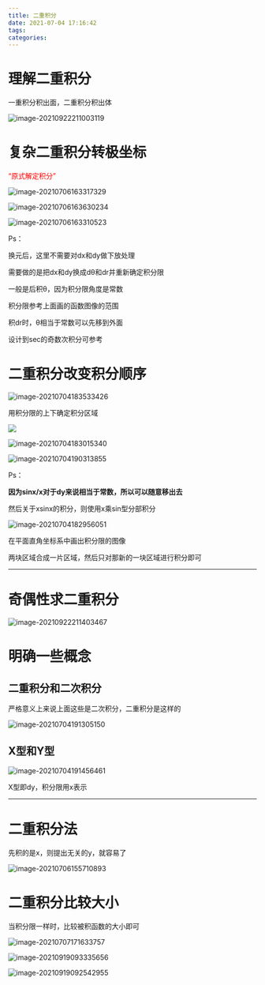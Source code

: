 ```yaml
---
title: 二重积分
date: 2021-07-04 17:16:42
tags:
categories:
---
```


# 理解二重积分

一重积分积出面，二重积分积出体

![image-20210922211003119](https://gitee.com/simple_one1/pic/raw/master/image-20210922211003119.png)

# 复杂二重积分转极坐标

<font color=red>“原式解定积分”</font>



![image-20210706163317329](https://gitee.com/simple_one1/pic/raw/master/image-20210706163317329.png)

![image-20210706163630234](https://gitee.com/simple_one1/pic/raw/master/image-20210706163630234.png)

![image-20210706163310523](https://gitee.com/simple_one1/pic/raw/master/image-20210706163310523.png)

Ps：

换元后，这里不需要对dx和dy做下放处理

需要做的是把dx和dy换成dθ和dr并重新确定积分限

一般是后积θ，因为积分限角度是常数

积分限参考上面画的函数图像的范围



积dr时，θ相当于常数可以先移到外面



设计到sec的奇数次积分可参考







# 二重积分改变积分顺序



![image-20210704183533426](https://gitee.com/simple_one1/pic/raw/master/image-20210704183533426.png)

用积分限的上下确定积分区域

![](https://gitee.com/simple_one1/pic/raw/master/image-20210704185959377.png)

![image-20210704183015340](https://gitee.com/simple_one1/pic/raw/master/image-20210704183015340.png)

![image-20210704190313855](https://gitee.com/simple_one1/pic/raw/master/image-20210704190313855.png)

Ps：

**因为sinx/x对于dy来说相当于常数，所以可以随意移出去**

然后关于xsinx的积分，则使用x乘sin型分部积分





![image-20210704182956051](https://gitee.com/simple_one1/pic/raw/master/image-20210704182956051.png)

在平面直角坐标系中画出积分限的图像

两块区域合成一片区域，然后只对那新的一块区域进行积分即可

----

# 奇偶性求二重积分

![image-20210922211403467](https://gitee.com/simple_one1/pic/raw/master/image-20210922211403467.png)





# 明确一些概念

## 二重积分和二次积分

严格意义上来说上面这些是二次积分，二重积分是这样的

![image-20210704191305150](https://gitee.com/simple_one1/pic/raw/master/image-20210704191305150.png)

## X型和Y型

![image-20210704191456461](https://gitee.com/simple_one1/pic/raw/master/image-20210704191456461.png)



X型即dy，积分限用x表示

---









# 二重积分法

先积的是x，则提出无关的y，就容易了

![image-20210706155710893](https://gitee.com/simple_one1/pic/raw/master/image-20210706155710893.png)





# 二重积分比较大小

当积分限一样时，比较被积函数的大小即可

![image-20210707171633757](https://gitee.com/simple_one1/pic/raw/master/image-20210707171633757.png)

![image-20210919093335656](https://gitee.com/simple_one1/pic/raw/master/image-20210919093335656.png)

![image-20210919092542955](https://gitee.com/simple_one1/pic/raw/master/image-20210919092542955.png)